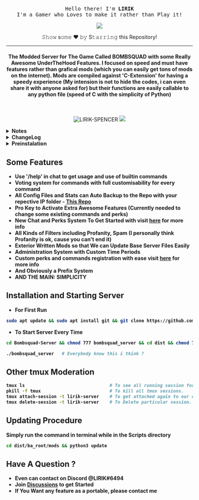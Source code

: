 <p align="center">
  <br><samp>
  Hello there! I'm <b>LIRIK</b><br>I'm a Gamer who Loves to make it rather than Play it!<br>
</samp></p>
<p align="center">
  <a href="https://github.com/LIRIK-SPENCER/readme-typing-svg"><img src="https://readme-typing-svg.herokuapp.com?lines=Want+A+Full+Core+Bombsquad+Script?;Which+Should+be+Speedy?;With+no+Memory+Leaks+Caused+by+Code;Here+What+I+Have+Made&center=true&width=500&height=50"></a>
</p>
<div align="center"> 𝚂𝚑𝚘𝚠 s𝚘𝚖𝚎 ❤️ 𝚋𝚢 S𝚝𝚊𝚛𝚛𝚒𝚗𝚐 this Repository! </div>
<hr/>
<h4 align="center">The Modded Server for The Game Called BOMBSQUAD with some Really Awesome UnderTheHood Features. I focused on speed and must have features rather than grafical mods (which you can easily get tons of mods on the internet). Mods are compiled against 'C-Extension' for having a speedy experience (My intension is not to hide the codes, i can even share it with anyone asked for) but their functions are easily callable to any python file (speed of C with the simplicity of Python)</h4>
<br>
<p align="center">
  <img src="https://komarev.com/ghpvc/?username=LIRIK-SPENCER" alt="LIRIK-SPENCER" />
  <a href="https://github.com/LIRIK-SPENCER/"><img src="https://img.shields.io/github/last-commit/LIRIK-SPENCER/Bombsquad-Server?style=flat-square?color=red&label=Last%20Updated%20"></a>
</p>

<details>
  <summary><b>Notes<b/></summary><br/>

<!--START_SECTION:waka-->
- v2.5 version needs to be clean installed !
  
<!--END_SECTION:waka-->
</details>

<details>
  <summary><b>ChangeLog<b/></summary><br/>

<!--START_SECTION:waka-->
August 31 2021
  - Fixed Server Lag
  
<!--END_SECTION:waka-->
</details>
  
<details>
  <summary><b>Preinstalation</summary><br/>

<!--START_SECTION:waka-->
- pip3
- pthon3.8
  
<!--END_SECTION:waka-->
</details>

## Some Features
- **Use '/help' in chat to get usage and use of builtin commands**
- Voting system for commands with full customisability for every command
- All Config Files and Stats can Auto Backup to the Repo with your repective IP folder - [This Repo](https://github.com/LIRIK-SPENCER/data-collection)
- Pro Key to Activate Extra Awesome Features (Currently needed to change some existing commands and perks)
- New Chat and Perks System To Get Started with visit [here](https://github.com/LIRIK-SPENCER/Bombsquad-Server/wiki/Register-File) for more info
- All Kinds of Filters including Profanity, Spam (I personally think Profanity is ok, cause you can't end it)
- Exterior Written Mods so that We can Update Base Server Files Easily
- Administration System with Custom Time Periods
- Custom perks and commands registration with ease visit [here](https://github.com/LIRIK-SPENCER/Bombsquad-Server/wiki/Register-File) for more info
- And Obviously a Prefix System
- **AND THE MAIN: SIMPLICITY**

    
## Installation and Starting Server

- **For First Run**
```bash
sudo apt update && sudo apt install git && git clone https://github.com/LIRIK-SPENCER/Bombsquad-Server
```
- **To Start Server Every Time**
```bash
cd Bombsquad-Server && chmod 777 bombsquad_server && cd dist && chmod 777 bombsquad_headless && cd .. && tmux new -s lirik-server
```
```bash
./bombsquad_server   # Everybody know this i think ?
```

## Other tmux Moderation
```bash
tmux ls                                # To see all running session for tmux.
pkill -f tmux                          # To kill all tmux sessions.
tmux attach-session -t lirik-server    # To get attached again to our old session.
tmux delete-session -t lirik-server    # To Delete particular session.
```

## Updating Procedure

**Simply run the command in terminal while in the Scripts directory**

```bash
cd dist/ba_root/mods && python3 update
```

## Have A Question ?

- **Even can contact on Discord @LIRIK#6494**
- **Join [Discussions](https://github.com/LIRIK-SPENCER/Bombsquad-Server/discussions) to get Started**
- **If You Want any feature as a portable, please contact me**
